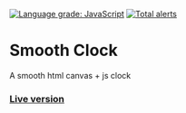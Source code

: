 [![Language grade: JavaScript](https://img.shields.io/lgtm/grade/javascript/g/Klemek/SmoothClock.svg?logo=lgtm&logoWidth=18)](https://lgtm.com/projects/g/Klemek/SmoothClock/context:javascript)
[![Total alerts](https://img.shields.io/lgtm/alerts/g/Klemek/SmoothClock.svg?logo=lgtm&logoWidth=18)](https://lgtm.com/projects/g/Klemek/SmoothClock/alerts/)

# Smooth Clock

A smooth html canvas + js clock

### [Live version](https://klemek.github.io/Smooth-Clock/)
